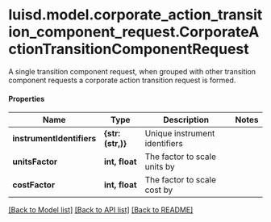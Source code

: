# luisd.model.corporate_action_transition_component_request.CorporateActionTransitionComponentRequest

A single transition component request, when grouped with other transition component requests a corporate action  transition request is formed.

#### Properties
Name | Type | Description | Notes
------------ | ------------- | ------------- | -------------
**instrumentIdentifiers** | **{str: (str,)}** | Unique instrument identifiers | 
**unitsFactor** | **int, float** | The factor to scale units by | 
**costFactor** | **int, float** | The factor to scale cost by | 

[[Back to Model list]](../../README.md#documentation-for-models) [[Back to API list]](../../README.md#documentation-for-api-endpoints) [[Back to README]](../../README.md)

